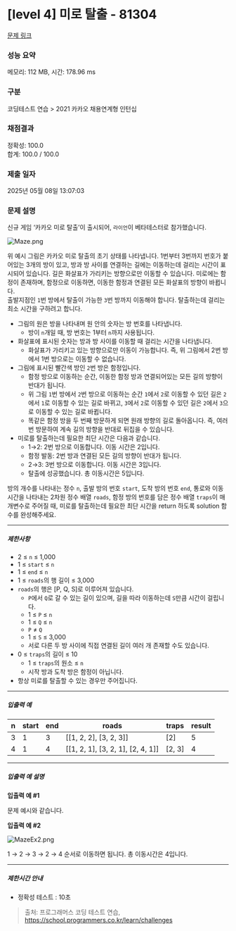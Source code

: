 # [level 4] 미로 탈출 - 81304 

[문제 링크](https://school.programmers.co.kr/learn/courses/30/lessons/81304) 

### 성능 요약

메모리: 112 MB, 시간: 178.96 ms

### 구분

코딩테스트 연습 > 2021 카카오 채용연계형 인턴십

### 채점결과

정확성: 100.0<br/>합계: 100.0 / 100.0

### 제출 일자

2025년 05월 08일 13:07:03

### 문제 설명

<p>신규 게임 ‘카카오 미로 탈출’이 출시되어, <code>라이언</code>이 베타테스터로 참가했습니다.</p>

<p><img src="https://grepp-programmers.s3.ap-northeast-2.amazonaws.com/files/production/0015adcc-d76e-40e3-8004-70dd8deff2ec/Maze.png" title="" alt="Maze.png"></p>

<p>위 예시 그림은 카카오 미로 탈출의 초기 상태를 나타냅니다. 1번부터 3번까지 번호가 붙어있는 3개의 방이 있고, 방과 방 사이를 연결하는 길에는 이동하는데 걸리는 시간이 표시되어 있습니다. 길은 화살표가 가리키는 방향으로만 이동할 수 있습니다. 미로에는 함정이 존재하며, 함정으로 이동하면, 이동한 함정과 연결된 모든 화살표의 방향이 바뀝니다.<br>
출발지점인 <code>1</code>번 방에서 탈출이 가능한 <code>3</code>번 방까지 이동해야 합니다. 탈출하는데 걸리는 최소 시간을 구하려고 합니다.</p>

<ul>
<li>그림의 원은 방을 나타내며 원 안의 숫자는 방 번호를 나타냅니다.

<ul>
<li>방이 <code>n</code>개일 때, 방 번호는 1부터 <code>n</code>까지 사용됩니다.</li>
</ul></li>
<li>화살표에 표시된 숫자는 방과 방 사이를 이동할 때 걸리는 시간을 나타냅니다.

<ul>
<li>화살표가 가리키고 있는 방향으로만 이동이 가능합니다. 즉, 위 그림에서 2번 방에서 1번 방으로는 이동할 수 없습니다.</li>
</ul></li>
<li>그림에 표시된 빨간색 방인 <code>2</code>번 방은 함정입니다.

<ul>
<li>함정 방으로 이동하는 순간, 이동한 함정 방과 연결되어있는 모든 길의 방향이 반대가 됩니다.</li>
<li>위 그림 <code>1</code>번 방에서 <code>2</code>번 방으로 이동하는 순간 <code>1</code>에서 <code>2</code>로 이동할 수 있던 길은 <code>2</code>에서 <code>1</code>로 이동할 수 있는 길로 바뀌고, <code>3</code>에서 <code>2</code>로 이동할 수 있던 길은 <code>2</code>에서 <code>3</code>으로 이동할 수 있는 길로 바뀝니다.</li>
<li>똑같은 함정 방을 두 번째 방문하게 되면 원래 방향의 길로 돌아옵니다. 즉, 여러 번 방문하여 계속 길의 방향을 반대로 뒤집을 수 있습니다.</li>
</ul></li>
<li>미로를 탈출하는데 필요한 최단 시간은 다음과 같습니다.

<ul>
<li>1→2: 2번 방으로 이동합니다. 이동 시간은 2입니다.</li>
<li>함정 발동: 2번 방과 연결된 모든 길의 방향이 반대가 됩니다.</li>
<li>2→3: 3번 방으로 이동합니다. 이동 시간은 3입니다.</li>
<li>탈출에 성공했습니다. 총 이동시간은 5입니다.</li>
</ul></li>
</ul>

<p>방의 개수를 나타내는 정수 <code>n</code>, 출발 방의 번호 <code>start</code>, 도착 방의 번호 <code>end</code>, 통로와 이동시간을 나타내는 2차원 정수 배열 <code>roads</code>, 함정 방의 번호를 담은 정수 배열 <code>traps</code>이 매개변수로 주어질 때, 미로를 탈출하는데 필요한 최단 시간을 return 하도록 solution 함수를 완성해주세요.</p>

<hr>

<h5>제한사항</h5>

<ul>
<li>2 ≤ <code>n</code> ≤ 1,000</li>
<li>1 ≤ <code>start</code> ≤ <code>n</code></li>
<li>1 ≤ <code>end</code> ≤ <code>n</code></li>
<li>1 ≤ <code>roads</code>의 행 길이 ≤ 3,000</li>
<li><code>roads</code>의 행은 [P, Q, S]로 이루어져 있습니다.

<ul>
<li><code>P</code>에서 <code>Q</code>로 갈 수 있는 길이 있으며, 길을 따라 이동하는데 <code>S</code>만큼 시간이 걸립니다.</li>
<li>1 ≤ <code>P</code> ≤ <code>n</code></li>
<li>1 ≤ <code>Q</code> ≤ <code>n</code></li>
<li><code>P</code> ≠ <code>Q</code></li>
<li>1 ≤ <code>S</code> ≤ 3,000</li>
<li>서로 다른 두 방 사이에 직접 연결된 길이 여러 개 존재할 수도 있습니다.</li>
</ul></li>
<li>0 ≤ <code>traps</code>의 길이 ≤ 10

<ul>
<li>1 ≤ <code>traps</code>의 원소 ≤ <code>n</code></li>
<li>시작 방과 도착 방은 함정이 아닙니다.</li>
</ul></li>
<li>항상 미로를 탈출할 수 있는 경우만 주어집니다.</li>
</ul>

<hr>

<h5>입출력 예</h5>
<table class="table">
        <thead><tr>
<th>n</th>
<th>start</th>
<th>end</th>
<th>roads</th>
<th>traps</th>
<th>result</th>
</tr>
</thead>
        <tbody><tr>
<td>3</td>
<td>1</td>
<td>3</td>
<td>[[1, 2, 2], [3, 2, 3]]</td>
<td>[2]</td>
<td>5</td>
</tr>
<tr>
<td>4</td>
<td>1</td>
<td>4</td>
<td>[[1, 2, 1], [3, 2, 1], [2, 4, 1]]</td>
<td>[2, 3]</td>
<td>4</td>
</tr>
</tbody>
      </table>
<hr>

<h5>입출력 예 설명</h5>

<p><strong>입출력 예 #1</strong></p>

<p>문제 예시와 같습니다.</p>

<p><strong>입출력 예 #2</strong></p>

<p><img src="https://grepp-programmers.s3.ap-northeast-2.amazonaws.com/files/production/c5ab2e6d-9872-42d1-9898-2890b69ce74e/MazeEx2.png" title="" alt="MazeEx2.png"></p>

<p>1 → 2 → 3 → 2 → 4 순서로 이동하면 됩니다. 총 이동시간은 4입니다.</p>

<hr>

<h5>제한시간 안내</h5>

<ul>
<li>정확성 테스트 : 10초</li>
</ul>


> 출처: 프로그래머스 코딩 테스트 연습, https://school.programmers.co.kr/learn/challenges